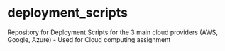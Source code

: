 # deployment_scripts

Repository for Deployment Scripts for the 3 main cloud providers (AWS, Google, Azure) - Used for Cloud computing assignment
